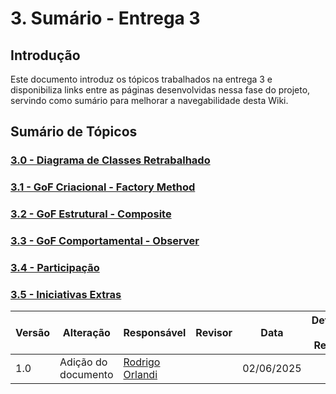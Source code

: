 # 3. Sumário - Entrega 3

## Introdução
Este documento introduz os tópicos trabalhados na entrega 3 e disponibiliza links entre as páginas desenvolvidas nessa fase do projeto, servindo como sumário para melhorar a navegabilidade desta Wiki.

## Sumário de Tópicos

### [3.0 - Diagrama de Classes Retrabalhado](/PadroesDeProjeto/3.0.DiagramaClasses.md) 

### [3.1 - GoF Criacional - Factory Method](/PadroesDeProjeto/3.1.GoFsCriacionais.md)

### [3.2 - GoF Estrutural - Composite](/PadroesDeProjeto/3.2.GoFsEstruturais.md)

### [3.3 - GoF Comportamental - Observer](/PadroesDeProjeto/3.3.GoFsComportamentais.md)

### [3.4 - Participação](/PadroesDeProjeto/3.4.ParticipacoesPadroes.md) 

### [3.5 - Iniciativas Extras](/PadroesDeProjeto/3.5.IniciativasExtras.md)

| Versão | Alteração                  | Responsável     | Revisor | Data       | Detalhes da Revisão |
| -      | -                          | -               | -       | -          | -                   |
| 1.0    | Adição do documento | [Rodrigo Orlandi](https://github.com/OrlandiRodrigo)| | 02/06/2025 | |
